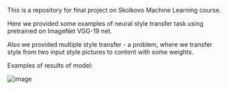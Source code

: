 This is a repository for final project on Skolkovo Machine Learning course.

Here we provided some examples of neural style transfer task using pretrained on ImageNet VGG-19 net.

Also we provided multiple style transfer - a problem, where we transfer style from two input style pictures to content with some weights.

Examples of results of model:

![image](https://user-images.githubusercontent.com/80292602/112242727-7e13b500-8c5d-11eb-8a86-b1f7233be5f5.png)

